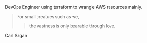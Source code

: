 DevOps Engineer using terraform to wrangle AWS resources mainly.

> For small creatues such as we,
> > the vastness is only bearable through love.

Carl Sagan
